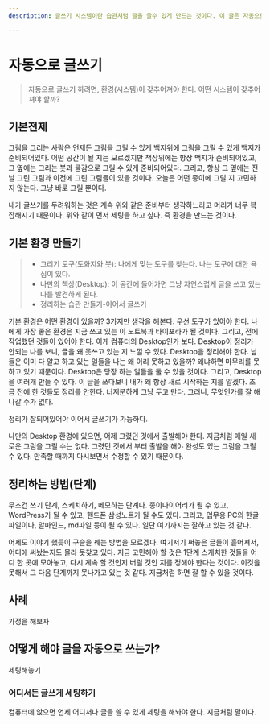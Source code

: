 ```yaml
---
description: 글쓰기 시스템이란 습관처럼 글을 쓸수 있게 만드는 것이다. 이 글은 자동으로 글쓰기 하는 실용적인 방법을 안내한다.

---
```


# 자동으로 글쓰기

> 자동으로 글쓰기 하려면, 환경(시스템)이 갖추어져야 한다. 어떤 시스템이 갖추어 져야 할까?

## 기본전제

그림을 그리는 사람은 언제든 그림을 그릴 수 있게 백지위에 그림을 그릴 수 있게 백지가 준비되어있다. 어떤 공간이 될 지는 모르겠지만 책상위에는 항상 백지가 준비되어있고, 그 옆에는 그리는 붓과 물감으로 그릴 수 있게 준비되어있다. 그리고, 항상 그 옆에는 전날 그린 그림과 이전에 그린 그림들이 있을 것이다. 오늘은 어떤 종이에 그릴 지 고민하지 않는다. 그냥 바로 그릴 뿐이다.

내가 글쓰기를 두려워하는 것은 계속 위와 같은 준비부터 생각하느라고 머리가 너무 복잡해지기 때문이다. 위와 같이 먼저 세팅을 하고 싶다. 즉 환경을 만드는 것이다.

## 기본 환경 만들기

> * 그리기 도구(도화지와 붓): 나에게 맞는 도구를 찾는다. 나는 도구에 대한 욕심이 있다.
> * 나만의 책상(Desktop): 이 공간에 들어가면 그냥 자연스럽게 글을 쓰고 있는 나를 발견하게 된다.
> * 정리하는 습관 만들기-이어서 글쓰기

기본 환경은 어떤 환경이 있을까? 3가지만 생각을 해본다. 우선 도구가 있어야 한다. 나에게 가장 좋은 환경은 지금 쓰고 있는 이 노트북과 타이포라가 될 것이다. 그리고, 전에 작업했던 것들이 있어야 한다. 이게 컴퓨터의 Desktop인가 보다. Desktop이 정리가 안되는 나를 보니, 글을 왜 못쓰고 있는 지 느낄 수 있다. Desktop을 정리해야 한다. 남들은 이미 다 알고 하고 있는 일들을 나는 왜 이리 못하고 있을까? 왜냐하면 마무리를 못하고 있기 때문이다. Desktop은 당장 하는 일들을 둘 수 있을 것이다. 그리고, Desktop을 여러개 만들 수 있다. 이 글을 쓰다보니 내가 왜 항상 새로 시작하는 지를 알겠다. 조금 전에 한 것들도 정리를 안한다. 너저분하게 그냥 두고 만다. 그러니, 무엇인가를 잘 해 나갈 수가 없다.

정리가 잘되어있어야 이어서 글쓰기가 가능하다.

나만의 Desktop 환경에 있으면, 어제 그렸던 것에서 출발해야 한다. 지금처럼 매일 새로운 그림을 그릴 수는 없다. 그렸던 것에서 부터 출발을 해야 완성도 있는 그림을 그릴 수 있다. 만족할 때까지 다시보면서 수정할 수 있기 때문이다.

## 정리하는 방법(단계)

무조건 쓰기 단계, 스케치하기, 메모하는 단계다. 종이다이어리가 될 수 있고, WordPress가 될 수 있고, 핸드폰 삼성노트가 될 수도 있다. 그리고, 업무용 PC의 한글파일이나, 알마인드, md파일 등이 될 수 있다. 일단 여기까지는 잘하고 있는 것 같다.

어제도 이야기 했듯이 구슬을 꿰는 방법을 모르겠다. 여기저기 써놓은 글들이 흩어져서, 어디에 써놨는지도 몰라 못찾고 있다. 지금 고민해야 할 것은 1단계 스케치한 것들을 어디 한 곳에 모아놓고, 다시 계속 할 것인지 버릴 것인 지를 정해야 한다는 것이다. 이것을 못해서 그 다음 단계까지 못나가고 있는 것 같다. 지금처럼 하면 잘 할 수 있을 것이다.

## 사례

가정을 해보자

## 어떻게 해야 글을 자동으로 쓰는가?

세팅해놓기

### 어디서든 글쓰게 세팅하기

컴퓨터에 앉으면 언제 어디서나 글을 쓸 수 있게 세팅을 해놔야 한다. 지금처럼 말이다.

